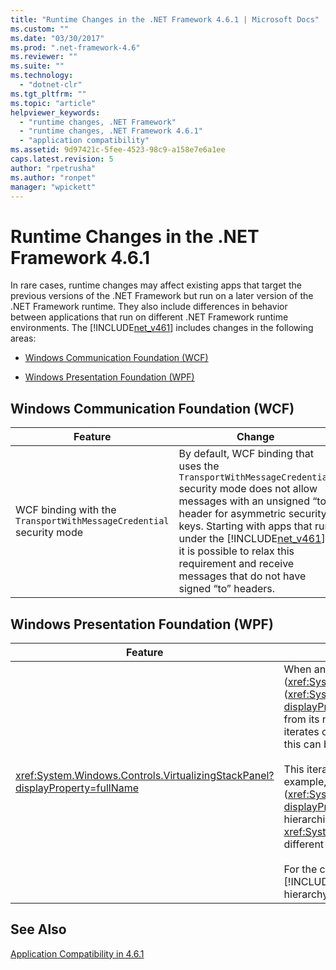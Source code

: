 ```yaml
---
title: "Runtime Changes in the .NET Framework 4.6.1 | Microsoft Docs"
ms.custom: ""
ms.date: "03/30/2017"
ms.prod: ".net-framework-4.6"
ms.reviewer: ""
ms.suite: ""
ms.technology: 
  - "dotnet-clr"
ms.tgt_pltfrm: ""
ms.topic: "article"
helpviewer_keywords: 
  - "runtime changes, .NET Framework"
  - "runtime changes, .NET Framework 4.6.1"
  - "application compatibility"
ms.assetid: 9d97421c-5fee-4523-98c9-a158e7e6a1ee
caps.latest.revision: 5
author: "rpetrusha"
ms.author: "ronpet"
manager: "wpickett"
---
```

# Runtime Changes in the .NET Framework 4.6.1
In rare cases, runtime changes may affect existing apps that target the previous versions of the .NET Framework but run on a later version of the .NET Framework runtime. They also include differences in behavior between applications that run on different .NET Framework runtime environments. The [!INCLUDE[net_v461](../../../includes/net-v461-md.md)] includes changes in the following areas:  
  
-   [Windows Communication Foundation (WCF)](#WCF)  
  
-   [Windows Presentation Foundation (WPF)](#WPF)  
  
<a name="WCF"></a>   
## Windows Communication Foundation (WCF)  
  
|Feature|Change|Impact|Scope|  
|-------------|------------|------------|-----------|  
|WCF binding with the `TransportWithMessageCredential`  security mode|By default, WCF binding that uses the `TransportWithMessageCredential` security mode does not allow messages with an unsigned “to” header for asymmetric security keys. Starting with apps that run under the [!INCLUDE[net_v461](../../../includes/net-v461-md.md)], it is possible to relax this requirement and receive messages that do not have signed “to” headers.|This is an opt-in behavior. To allow messages with unsigned “to” headers, add the following configuration setting to the [\<runtime>](../../../docs/framework/configuring-apps/file-schema/runtime/runtime-element.md) section of the app’s configuration file:<br /><br /> `<runtime>     <AppContextSwitchOverrides value="Switch.System.ServiceModel.AllowUnsignedToHeader=true" />  </runtime>`<br /><br /> Because this is an opt-in feature, it should not affect the behavior of existing apps.|Edge|  
  
<a name="WPF"></a>   
## Windows Presentation Foundation (WPF)  
  
|Feature|Change|Impact|Scope|  
|-------------|------------|------------|-----------|  
|<xref:System.Windows.Controls.VirtualizingStackPanel?displayProperty=fullName>|When an <xref:System.Windows.Controls.ItemsControl> displays a collection using virtualization (<xref:System.Windows.Controls.VirtualizingStackPanel.IsVirtualizingProperty> = `true`) and item-scrolling (<xref:System.Windows.Controls.VirtualizingPanel.ScrollUnit%2A>=<xref:System.Windows.Controls.ScrollUnit?displayProperty=fullName>), and when the control scrolls to display an item whose height in pixels differs from its neighbors, the <xref:System.Windows.Controls.VirtualizingStackPanel?displayProperty=fullName> iterates over all items in the collection.   The UI is unresponsive during this iteration;  if the collection is large, this can be perceived as a hang.<br /><br /> This iteration occurs in other circumstances, even in releases prior to the [!INCLUDE[net_v461](../../../includes/net-v461-md.md)]. For example, it occurs when pixel-scrolling (<xref:System.Windows.Controls.VirtualizingPanel.ScrollUnit%2A>=<xref:System.Windows.Controls.ScrollUnit?displayProperty=fullName>) upon encountering an item with a different pixel height, and when item-scrolling hierarchical data (such as in a <xref:System.Windows.Controls.TreeView> control or an <xref:System.Windows.Controls.ItemsControl> with grouping enabled) upon encountering an item with a different number of descendant items than its neighbors.<br /><br /> For the case of item-scrolling and different pixel heights, the iteration was introduced in the [!INCLUDE[net_v461](../../../includes/net-v461-md.md)] to fix bugs in the layout of hierarchical data.  It is not needed if the data is flat (has no hierarchy), and the [!INCLUDE[net_v461](../../../includes/net-v461-md.md)] does not do it in that case.|If the iteration occurs in the [!INCLUDE[net_v461](../../../includes/net-v461-md.md)] but not in earlier releases -- that is, if the <xref:System.Windows.Controls.ItemsControl> is item-scrolling a flat list with items of different pixel height -- there are two remedies:<br /><br /> Install the  [.NET Framework 4.6.2](../../../docs/framework/getting-started/install-the-net-framework.md).<br /><br /> Install [hotfix HR 1605](https://support.microsoft.com/en-us/kb/3154529) for the [!INCLUDE[net_v461](../../../includes/net-v461-md.md)].|Minor|  
  
## See Also  
 [Application Compatibility in 4.6.1](../../../docs/framework/migration-guide/application-compatibility-in-the-net-framework-4-6-1.md)